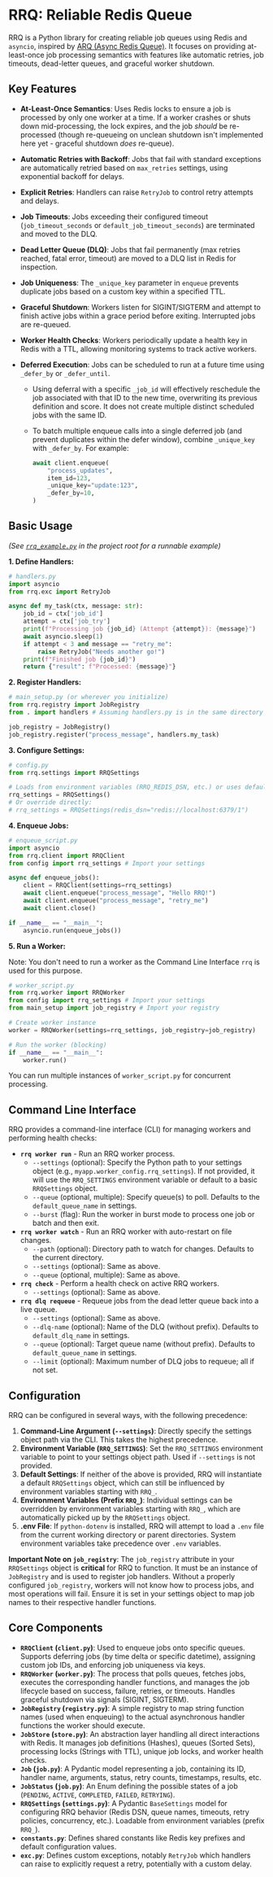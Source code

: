 # RRQ: Reliable Redis Queue

RRQ is a Python library for creating reliable job queues using Redis and `asyncio`, inspired by [ARQ (Async Redis Queue)](https://github.com/samuelcolvin/arq). It focuses on providing at-least-once job processing semantics with features like automatic retries, job timeouts, dead-letter queues, and graceful worker shutdown.

## Key Features

*   **At-Least-Once Semantics**: Uses Redis locks to ensure a job is processed by only one worker at a time. If a worker crashes or shuts down mid-processing, the lock expires, and the job *should* be re-processed (though re-queueing on unclean shutdown isn't implemented here yet - graceful shutdown *does* re-queue).
*   **Automatic Retries with Backoff**: Jobs that fail with standard exceptions are automatically retried based on `max_retries` settings, using exponential backoff for delays.
*   **Explicit Retries**: Handlers can raise `RetryJob` to control retry attempts and delays.
*   **Job Timeouts**: Jobs exceeding their configured timeout (`job_timeout_seconds` or `default_job_timeout_seconds`) are terminated and moved to the DLQ.
*   **Dead Letter Queue (DLQ)**: Jobs that fail permanently (max retries reached, fatal error, timeout) are moved to a DLQ list in Redis for inspection.
*   **Job Uniqueness**: The `_unique_key` parameter in `enqueue` prevents duplicate jobs based on a custom key within a specified TTL.
*   **Graceful Shutdown**: Workers listen for SIGINT/SIGTERM and attempt to finish active jobs within a grace period before exiting. Interrupted jobs are re-queued.
*   **Worker Health Checks**: Workers periodically update a health key in Redis with a TTL, allowing monitoring systems to track active workers.
*   **Deferred Execution**: Jobs can be scheduled to run at a future time using `_defer_by` or `_defer_until`.

    - Using deferral with a specific `_job_id` will effectively reschedule the job associated with that ID to the new time, overwriting its previous definition and score. It does not create multiple distinct scheduled jobs with the same ID.

    - To batch multiple enqueue calls into a single deferred job (and prevent duplicates within the defer window), combine `_unique_key` with `_defer_by`. For example:

      ```python
      await client.enqueue(
          "process_updates",
          item_id=123,
          _unique_key="update:123",
          _defer_by=10,
      )
      ```

## Basic Usage

*(See [`rrq_example.py`](https://github.com/GetResQ/rrq/tree/master/example) in the project root for a runnable example)*

**1. Define Handlers:**

```python
# handlers.py
import asyncio
from rrq.exc import RetryJob

async def my_task(ctx, message: str):
    job_id = ctx['job_id']
    attempt = ctx['job_try']
    print(f"Processing job {job_id} (Attempt {attempt}): {message}")
    await asyncio.sleep(1)
    if attempt < 3 and message == "retry_me":
        raise RetryJob("Needs another go!")
    print(f"Finished job {job_id}")
    return {"result": f"Processed: {message}"}
```

**2. Register Handlers:**

```python
# main_setup.py (or wherever you initialize)
from rrq.registry import JobRegistry
from . import handlers # Assuming handlers.py is in the same directory

job_registry = JobRegistry()
job_registry.register("process_message", handlers.my_task)
```

**3. Configure Settings:**

```python
# config.py
from rrq.settings import RRQSettings

# Loads from environment variables (RRQ_REDIS_DSN, etc.) or uses defaults
rrq_settings = RRQSettings()
# Or override directly:
# rrq_settings = RRQSettings(redis_dsn="redis://localhost:6379/1")
```

**4. Enqueue Jobs:**

```python
# enqueue_script.py
import asyncio
from rrq.client import RRQClient
from config import rrq_settings # Import your settings

async def enqueue_jobs():
    client = RRQClient(settings=rrq_settings)
    await client.enqueue("process_message", "Hello RRQ!")
    await client.enqueue("process_message", "retry_me")
    await client.close()

if __name__ == "__main__":
    asyncio.run(enqueue_jobs())
```

**5. Run a Worker:**

Note: You don't need to run a worker as the Command Line Interface `rrq` is used for
this purpose.

```python
# worker_script.py
from rrq.worker import RRQWorker
from config import rrq_settings # Import your settings
from main_setup import job_registry # Import your registry

# Create worker instance
worker = RRQWorker(settings=rrq_settings, job_registry=job_registry)

# Run the worker (blocking)
if __name__ == "__main__":
    worker.run()
```

You can run multiple instances of `worker_script.py` for concurrent processing.

## Command Line Interface

RRQ provides a command-line interface (CLI) for managing workers and performing health checks:

- **`rrq worker run`** - Run an RRQ worker process.
  - `--settings` (optional): Specify the Python path to your settings object (e.g., `myapp.worker_config.rrq_settings`). If not provided, it will use the `RRQ_SETTINGS` environment variable or default to a basic `RRQSettings` object.
  - `--queue` (optional, multiple): Specify queue(s) to poll. Defaults to the `default_queue_name` in settings.
  - `--burst` (flag): Run the worker in burst mode to process one job or batch and then exit.
- **`rrq worker watch`** - Run an RRQ worker with auto-restart on file changes.
  - `--path` (optional): Directory path to watch for changes. Defaults to the current directory.
  - `--settings` (optional): Same as above.
  - `--queue` (optional, multiple): Same as above.
- **`rrq check`** - Perform a health check on active RRQ workers.
  - `--settings` (optional): Same as above.
- **`rrq dlq requeue`** - Requeue jobs from the dead letter queue back into a live queue.
  - `--settings` (optional): Same as above.
  - `--dlq-name` (optional): Name of the DLQ (without prefix). Defaults to `default_dlq_name` in settings.
  - `--queue` (optional): Target queue name (without prefix). Defaults to `default_queue_name` in settings.
  - `--limit` (optional): Maximum number of DLQ jobs to requeue; all if not set.

## Configuration

RRQ can be configured in several ways, with the following precedence:

1. **Command-Line Argument (`--settings`)**: Directly specify the settings object path via the CLI. This takes the highest precedence.
2. **Environment Variable (`RRQ_SETTINGS`)**: Set the `RRQ_SETTINGS` environment variable to point to your settings object path. Used if `--settings` is not provided.
3. **Default Settings**: If neither of the above is provided, RRQ will instantiate a default `RRQSettings` object, which can still be influenced by environment variables starting with `RRQ_`.
4. **Environment Variables (Prefix `RRQ_`)**: Individual settings can be overridden by environment variables starting with `RRQ_`, which are automatically picked up by the `RRQSettings` object.
5. **.env File**: If `python-dotenv` is installed, RRQ will attempt to load a `.env` file from the current working directory or parent directories. System environment variables take precedence over `.env` variables.

**Important Note on `job_registry`**: The `job_registry` attribute in your `RRQSettings` object is **critical** for RRQ to function. It must be an instance of `JobRegistry` and is used to register job handlers. Without a properly configured `job_registry`, workers will not know how to process jobs, and most operations will fail. Ensure it is set in your settings object to map job names to their respective handler functions.


## Core Components

*   **`RRQClient` (`client.py`)**: Used to enqueue jobs onto specific queues. Supports deferring jobs (by time delta or specific datetime), assigning custom job IDs, and enforcing job uniqueness via keys.
*   **`RRQWorker` (`worker.py`)**: The process that polls queues, fetches jobs, executes the corresponding handler functions, and manages the job lifecycle based on success, failure, retries, or timeouts. Handles graceful shutdown via signals (SIGINT, SIGTERM).
*   **`JobRegistry` (`registry.py`)**: A simple registry to map string function names (used when enqueuing) to the actual asynchronous handler functions the worker should execute.
*   **`JobStore` (`store.py`)**: An abstraction layer handling all direct interactions with Redis. It manages job definitions (Hashes), queues (Sorted Sets), processing locks (Strings with TTL), unique job locks, and worker health checks.
*   **`Job` (`job.py`)**: A Pydantic model representing a job, containing its ID, handler name, arguments, status, retry counts, timestamps, results, etc.
*   **`JobStatus` (`job.py`)**: An Enum defining the possible states of a job (`PENDING`, `ACTIVE`, `COMPLETED`, `FAILED`, `RETRYING`).
*   **`RRQSettings` (`settings.py`)**: A Pydantic `BaseSettings` model for configuring RRQ behavior (Redis DSN, queue names, timeouts, retry policies, concurrency, etc.). Loadable from environment variables (prefix `RRQ_`).
*   **`constants.py`**: Defines shared constants like Redis key prefixes and default configuration values.
*   **`exc.py`**: Defines custom exceptions, notably `RetryJob` which handlers can raise to explicitly request a retry, potentially with a custom delay.
